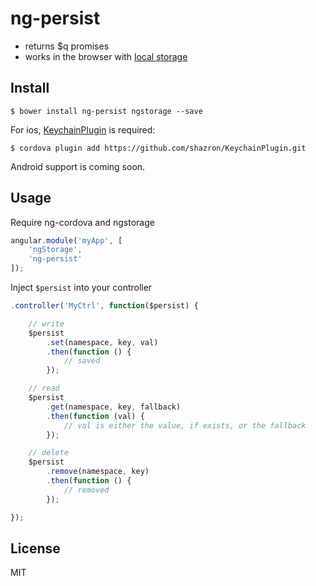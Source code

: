 # ng-persist

- returns $q promises
- works in the browser with [local storage](https://github.com/gsklee/ngStorage)

## Install

```
$ bower install ng-persist ngstorage --save
```

For ios, [KeychainPlugin](https://github.com/shazron/KeychainPlugin) is required:

```
$ cordova plugin add https://github.com/shazron/KeychainPlugin.git
```

Android support is coming soon.

## Usage

Require ng-cordova and ngstorage

```js
angular.module('myApp', [
    'ngStorage',
    'ng-persist'
]);
```

Inject ```$persist``` into your controller

```js
.controller('MyCtrl', function($persist) {

    // write
    $persist
        .set(namespace, key, val)
        .then(function () {
            // saved
        });

    // read
    $persist
        .get(namespace, key, fallback)
        .then(function (val) {
            // val is either the value, if exists, or the fallback
        });

    // delete
    $persist
        .remove(namespace, key)
        .then(function () {
            // removed
        });

});
```

## License

MIT
